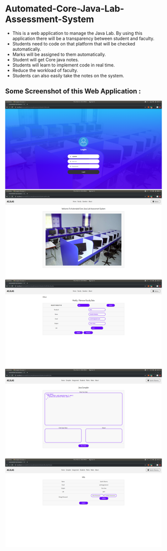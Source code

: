 # Automated-Core-Java-Lab-Assessment-System
- This is a web application to manage the Java Lab. By using this application there will be a transparency between student and faculty. 
- Students need to code on that platform that will be checked automatically.
- Marks will be assigned to them automatically.
- Student will get Core java notes.
- Students will learn to implement code in real time.
- Reduce the workload of faculty.
- Students can also easily take the notes on the system.

## Some Screenshot of this Web Application :
![](Pics/1.png)
![](Pics/2.png)
![](Pics/3.png)
![](Pics/4.png)
![](Pics/5.png)
